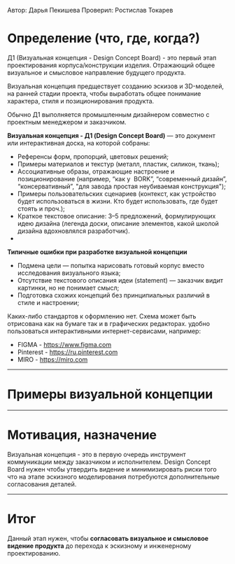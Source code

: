 Автор: Дарья Пекишева
Проверил: Ростислав Токарев  
# Определение (что, где, когда?)

Д1 (Визуальная концепция - Design Concept Board) - это первый этап проектирования корпуса/конструкции изделия. Отражающий общее визуальное и смысловое направление будущего продукта.  

Визуальная концепция предществует созданию эскизов и 3D-моделей, на ранней стадии проекта, чтобы выработать общее понимание характера, стиля и позиционирования продукта. 

Обычно Д1 выполняется промышленным дизайнером совместно с проектным менеджером и заказчиком.

**Визуальная концепция - Д1 (Design Concept Board)** — это документ или интерактивная доска, на которой собраны:
- Референсы форм, пропорций, цветовых решений;
- Примеры материалов и текстур (металл, пластик, силикон, ткань);
- Ассоциативные образы, отражающие настроение и позиционирование (например, “как у  BORK”, “современный дизайн”, “консервативный”, "для завода простая неубиваемая конструкция");
- Примеры пользовательских сценариев (контекст, как устройство будет использоваться в жизни. Кто будет использовать, где будет стоять и проч.);
- Краткое текстовое описание: 3–5 предложений, формулирующих идею дизайна (легенда доски, описание элементов, какой школой дизайна вдохновлялся разработчик).
- 
**Типичные ошибки при разработке визуальной концепции**
- Подмена цели — попытка нарисовать готовый корпус вместо исследования визуального языка;
- Отсутствие текстового описания идеи (statement) — заказчик видит картинки, но не понимает смысл;
- Подготовка схожих концепций без принципиальных различий в стиле и настроении;

Каких-либо стандартов к оформлению нет.
Схема может быть отрисована как на бумаге так и в графических редакторах. удобно пользоваться интерактивными интернет-сервисами, например:
- FIGMA - https://www.figma.com
- Pinterest - https://ru.pinterest.com
- MIRO - https://miro.com
________________
# Примеры визуальной концепции



___________
# Мотивация, назначение

Визуальная концепция - это в первую очередь инструмент коммуникации между заказчиком и исполнителем. Design Concept Board нужен чтобы утвердить видение и минимизировать риски того что  на этапе эскизного моделирования потребуются дополнительные согласования деталей.

____________
# Итог
Данный этап нужен, чтобы **согласовать визуальное и смысловое видение продукта** до перехода к эскизному и инженерному проектированию. 